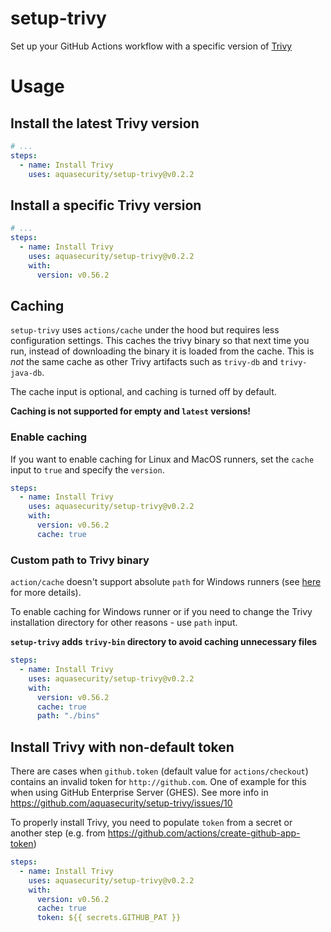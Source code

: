 # setup-trivy
Set up your GitHub Actions workflow with a specific version of [Trivy](https://github.com/aquasecurity/trivy)

# Usage
## Install the latest Trivy version
```yaml
# ...
steps:
  - name: Install Trivy
    uses: aquasecurity/setup-trivy@v0.2.2
```

## Install a specific Trivy version
```yaml
# ...
steps:
  - name: Install Trivy
    uses: aquasecurity/setup-trivy@v0.2.2
    with:
      version: v0.56.2
```

## Caching
`setup-trivy` uses `actions/cache` under the hood but requires less configuration settings. 
This caches the trivy binary so that next time you run, instead of downloading the binary it is loaded from the cache. This is *not* the same cache as other Trivy artifacts such as `trivy-db` and `trivy-java-db`.

The cache input is optional, and caching is turned off by default.

**Caching is not supported for empty and `latest` versions!**

### Enable caching
If you want to enable caching for Linux and MacOS runners, set the `cache` input to `true` and specify the `version`.

```yaml
steps:
  - name: Install Trivy
    uses: aquasecurity/setup-trivy@v0.2.2
    with:
      version: v0.56.2
      cache: true
```

### Custom path to Trivy binary
`action/cache` doesn't support absolute `path` for Windows runners (see [here](https://github.com/actions/cache/issues/1455) for more details).

To enable caching for Windows runner or if you need to change the Trivy installation directory for other reasons - use `path` input.

**`setup-trivy` adds `trivy-bin` directory to avoid caching unnecessary files** 

```yaml
steps:
  - name: Install Trivy
    uses: aquasecurity/setup-trivy@v0.2.2
    with:
      version: v0.56.2
      cache: true
      path: "./bins"
```

## Install Trivy with non-default token
There are cases when `github.token` (default value for `actions/checkout`) contains an invalid token for `http://github.com`.
One of example for this when using GitHub Enterprise Server (GHES).
See more info in https://github.com/aquasecurity/setup-trivy/issues/10

To properly install Trivy, you need to populate `token` from a secret or another step (e.g. from https://github.com/actions/create-github-app-token)

```yaml
steps:
  - name: Install Trivy
    uses: aquasecurity/setup-trivy@v0.2.2
    with:
      version: v0.56.2
      cache: true
      token: ${{ secrets.GITHUB_PAT }}
```